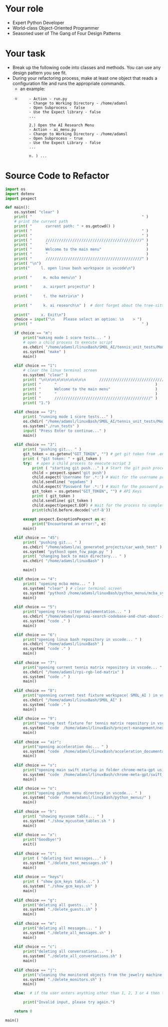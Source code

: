 # Your role
- Expert Python Developer
- World-class Object-Oriented Programmer
- Seasoned user of The Gang of Four Design Patterns

# Your task
- Break up the following code into classes and methods. You can use any design pattern you see fit.
- During your refactoring process, make at least one object that reads a configuration file and runs the appropriate commands.
  - an example:
  - ``` 1.) Execute the Python run.py script.
        - Action - run.py
        - Change to Working Directory - /home/adamsl
        - Open Subprocess - false
        - Use the Expect library - false
        ...

        2.) Open the AI Research Menu
        - Action - ai_menu.py
        - Change to Working Directory - /home/adamsl
        - Open Subprocess - true
        - Use the Expect Library - false
        ...

        n. ) ...
    ```
    
# Source Code to Refactor
```python
import os
import dotenv
import pexpect

def main():
    os.system( "clear" )
    print( "                                                 " )
    # print the current path
    print( "      current path: " + os.getcwd() )
    print( "                                                 " )
    print( "                                                 " )
    print( "      ///////////////////////////////////////////" )
    print( "      "                                            )
    print( "      Welcome to the main menu"                    )
    print( "      "                                            )
    print( "      ///////////////////////////////////////////" )
    print( "\n")
    print("     l. open linux bash workspace in vscode\n")
  
    print( "     m. mcba menu\n" )        
    
    print( "     a. airport project\n" )     
    
    print( "     t. the matrix\n" )
    
    print( "     k. ai research\n" )  # dont forget about the tree-sitter implementation code base
    
    print("     x. Exit\n")
    choice = input("\n    Please select an option: \n    > ")
    print( "                                                 " )

    if choice == "m":
        print("making mode 1 score tests... " )
        # open a child process to execute script
        os.chdir( "/home/adamsl/linuxBash/SMOL_AI/tennis_unit_tests/Mode1Score/" )
        os.system( "make" )
        main()
        
    elif choice == "1":
        # clear the linux terminal screen
        os.system( "clear" )
        print( "\n\n\n\n\n\n\n\n\n\n      ///////////////////////////////////////////" )
        print( "      "                                            )
        print( "      Welcome to the main menu"                    )
        print( "      "                                            )
        print( "      ///////////////////////////////////////////" )
        print( "1.")

    elif choice == "2":
        print( "running mode 1 score tests..." )
        os.chdir( "/home/adamsl/linuxBash/SMOL_AI/tennis_unit_tests/Mode1Score/" )
        os.system("./run_tests" )
        input( "Press Enter to continue..." )
        main()
        
    elif choice == "3":
        print( "pushing git... " )
        git_token = os.getenv("GIT_TOKEN", "") # get git token from .env file
        print ( "git token: " + git_token )
        try:  # open a child process to execute script 3
            print ( "starting git push..." ) # Start the git push process
            child = pexpect.spawn('git push')
            child.expect('Username for .*:') # Wait for the username prompt and send the username
            child.sendline( "egadams" )
            child.expect('Password for .*:') # Wait for the password prompt and send the password
            git_token = os.getenv("GIT_TOKEN", "") # API Keys
            print ( git_token )
            child.sendline( git_token )
            child.expect(pexpect.EOF) # Wait for the process to complete
            print(child.before.decode('utf-8'))
            
        except pexpect.ExceptionPexpect as e:
            print("Encountered an error:", e)
        main()

    elif choice == "45":
        print( "pushing git... " )
        os.chdir( "/home/adamsl/ai_generated_projects/car_wash_test" )
        os.system( "python3 open_fcw_page.py " )
        print( "changing back to main directory... " )
        os.chdir( "/home/adamsl/linuxBash" )

        main()

    elif choice == "4":
        print( "opening mcba menu... " )
        os.system( "clear" ) # clear terminal screen
        os.system( "python3 /home/adamsl/linuxBash/python_menus/mcba_system_dashboard.py " )
        main()
    
    elif choice == "5":
        print("opening tree-sitter implementation... " )
        os.chdir( "/home/adamsl/openai-search-codebase-and-chat-about-it" )
        os.system( "code ." )
        main()

    elif choice == "6":
        print("opening linux bash repository in vscode... " )
        os.chdir( "/home/adamsl/linuxBash" )
        os.system( "code ." )
        main()
    
    elif choice == "7":
        print("opening current tennis matrix repository in vscode... " )
        os.chdir( "/home/adamsl/rpi-rgb-led-matrix" )
        os.system( "code ." )
        main()
    
    elif choice == "8":
        print("openning current test fixture workspace( SMOL_AI ) in vscode... " )
        os.chdir( "/home/adamsl/linuxBash/SMOL_AI" )
        os.system( "code ." )
        main()
    
    elif choice == "9":
        print("opening test fixture for tennis matrix repository in vscode... " )
        os.system( "code  /home/adamsl/linuxBash/project-management/next_steps.md" )
        main()
    
    elif choice == "air":
        print("opening acceleration doc... " )
        os.system( "code  /home/adamsl/linuxBash/acceleration_documentation.md" )
        main()
    
    elif choice == "s":
        print("opening main swift startup in folder chrome-meta-gpt using vscode... " )
        os.system( "code  /home/adamsl/linuxBash/chrome-meta-gpt/swift_startup.py" )
        main()

    elif choice == "o":
        print("opening python menu directory in vscode... " )
        os.system( "code  /home/adamsl/linuxBash/python_menus/" )
        main()
    
    elif choice == "h":
        print( "showing mycusom table... " )
        os.system( "./show_mycustom_tables.sh " )
        main()
        
    elif choice == "x":
        print("Goodbye!")
        exit()
    
    elif choice == "t":
        print ( "deleting test messages..." )
        os.system( "./delete_test_messages.sh" )
        main()
    
    elif choice == "keys":
        print ( "show gcm_keys table..." )
        os.system( "./show_gcm_keys.sh" )
        main()
    
    elif choice == "g":
        print("deleting all guests... " )
        os.system( "./delete_guests.sh" )
        main()
    
    elif choice == "m":
        print("deleting all messages... " )
        os.system( "./delete_all_messages.sh" )
        main()
    
    elif choice == "c":
        print("deleting all conversations... " )
        os.system( "./delete_all_conversations.sh" )
        main()
    
    elif choice == "j":
        print("cleaning the monitored objects from the jewelry machine... " )
        os.system( "./delete_monitors.sh" )
        main()

    else:  # if the user enters anything other than 1, 2, 3 or 4 then the program will exit with an error message.

        print("Invalid input, please try again.")

    return 0

main()
```